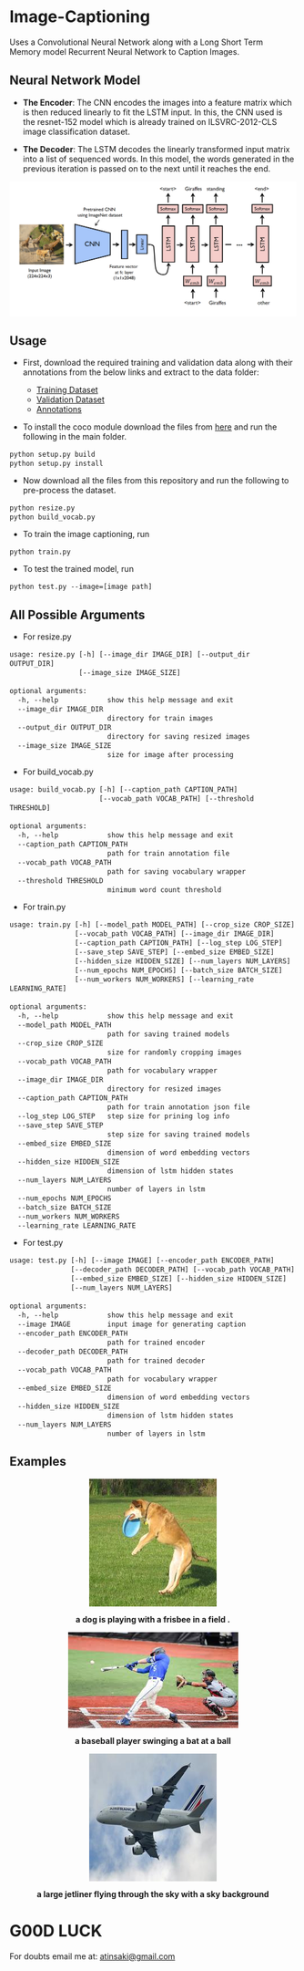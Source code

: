 # Image-Captioning

Uses a Convolutional Neural Network along with a Long Short Term Memory model Recurrent Neural Network to Caption Images.

## Neural Network Model 

- **The Encoder**: The CNN encodes the images into a feature matrix which is then reduced linearly to fit the LSTM input. In this, the CNN used is the resnet-152 model which is already trained on ILSVRC-2012-CLS image classification dataset.

- **The Decoder**: The LSTM decodes the linearly transformed input matrix into a list of sequenced words. In this model, the words generated in the previous iteration is passed on to the next until it reaches the end. 

<p align="center">
<img src="https://github.com/crypto-code/Image-Captioning/blob/master/assets/model.png" align="middle" />   </p>

## Usage

- First, download the required training and validation data along with their annotations from the below links and extract to the data folder:
  - [Training Dataset](http://images.cocodataset.org/zips/train2014.zip)
  - [Validation Dataset](http://images.cocodataset.org/zips/val2014.zip)
  - [Annotations](http://images.cocodataset.org/annotations/annotations_trainval2014.zip)

- To install the coco module download the files from [here](https://github.com/pdollar/coco.git) and run the following in the main folder.
```
python setup.py build
python setup.py install
```

- Now download all the files from this repository and run the following to pre-process the dataset.
```
python resize.py
python build_vocab.py
```

- To train the image captioning, run
```
python train.py
```

- To test the trained model, run
```
python test.py --image=[image path]
```

## All Possible Arguments

- For resize.py
```
usage: resize.py [-h] [--image_dir IMAGE_DIR] [--output_dir OUTPUT_DIR]
                 [--image_size IMAGE_SIZE]

optional arguments:
  -h, --help            show this help message and exit
  --image_dir IMAGE_DIR
                        directory for train images
  --output_dir OUTPUT_DIR
                        directory for saving resized images
  --image_size IMAGE_SIZE
                        size for image after processing
```

- For build_vocab.py
```
usage: build_vocab.py [-h] [--caption_path CAPTION_PATH]
                      [--vocab_path VOCAB_PATH] [--threshold THRESHOLD]

optional arguments:
  -h, --help            show this help message and exit
  --caption_path CAPTION_PATH
                        path for train annotation file
  --vocab_path VOCAB_PATH
                        path for saving vocabulary wrapper
  --threshold THRESHOLD
                        minimum word count threshold
```

- For train.py
```
usage: train.py [-h] [--model_path MODEL_PATH] [--crop_size CROP_SIZE]
                [--vocab_path VOCAB_PATH] [--image_dir IMAGE_DIR]
                [--caption_path CAPTION_PATH] [--log_step LOG_STEP]
                [--save_step SAVE_STEP] [--embed_size EMBED_SIZE]
                [--hidden_size HIDDEN_SIZE] [--num_layers NUM_LAYERS]
                [--num_epochs NUM_EPOCHS] [--batch_size BATCH_SIZE]
                [--num_workers NUM_WORKERS] [--learning_rate LEARNING_RATE]

optional arguments:
  -h, --help            show this help message and exit
  --model_path MODEL_PATH
                        path for saving trained models
  --crop_size CROP_SIZE
                        size for randomly cropping images
  --vocab_path VOCAB_PATH
                        path for vocabulary wrapper
  --image_dir IMAGE_DIR
                        directory for resized images
  --caption_path CAPTION_PATH
                        path for train annotation json file
  --log_step LOG_STEP   step size for prining log info
  --save_step SAVE_STEP
                        step size for saving trained models
  --embed_size EMBED_SIZE
                        dimension of word embedding vectors
  --hidden_size HIDDEN_SIZE
                        dimension of lstm hidden states
  --num_layers NUM_LAYERS
                        number of layers in lstm
  --num_epochs NUM_EPOCHS
  --batch_size BATCH_SIZE
  --num_workers NUM_WORKERS
  --learning_rate LEARNING_RATE
```

- For test.py
```
usage: test.py [-h] [--image IMAGE] [--encoder_path ENCODER_PATH]
               [--decoder_path DECODER_PATH] [--vocab_path VOCAB_PATH]
               [--embed_size EMBED_SIZE] [--hidden_size HIDDEN_SIZE]
               [--num_layers NUM_LAYERS]

optional arguments:
  -h, --help            show this help message and exit
  --image IMAGE         input image for generating caption
  --encoder_path ENCODER_PATH
                        path for trained encoder
  --decoder_path DECODER_PATH
                        path for trained decoder
  --vocab_path VOCAB_PATH
                        path for vocabulary wrapper
  --embed_size EMBED_SIZE
                        dimension of word embedding vectors
  --hidden_size HIDDEN_SIZE
                        dimension of lstm hidden states
  --num_layers NUM_LAYERS
                        number of layers in lstm
```


## Examples

<p align="center">
<img src="https://github.com/crypto-code/Image-Captioning/blob/master/assets/dog.jpg" align="middle" />   </p>
<p align = "center"><b> a dog is playing with a frisbee in a field . </b></p>

<p align="center">
<img src="https://github.com/crypto-code/Image-Captioning/blob/master/assets/baseball.jpg" align="middle" />   </p>
<p align = "center"><b> a baseball player swinging a bat at a ball </b></p>

<p align="center">
<img src="https://github.com/crypto-code/Image-Captioning/blob/master/assets/plane.jpg" align="middle" />   </p>
<p align = "center"><b> a large jetliner flying through the sky with a sky background </b></p>


# G00D LUCK

For doubts email me at:
atinsaki@gmail.com
